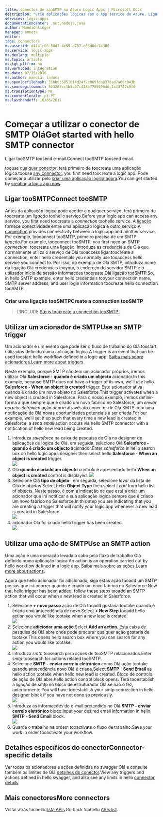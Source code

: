 ```yaml
---
title: conector de aaaSMTP no Azure Logic Apps | Microsoft Docs
description: "Crie aplicações lógicas com o App service do Azure. Ligar tooSMTP toosend e-mail."
services: logic-apps
documentationcenter: .net,nodejs,java
author: MandiOhlinger
manager: anneta
editor: 
tags: connectors
ms.assetid: d4141c08-88d7-4e59-a757-c06d0dc74300
ms.service: logic-apps
ms.devlang: multiple
ms.topic: article
ms.tgt_pltfrm: na
ms.workload: integration
ms.date: 07/15/2016
ms.author: mandia; ladocs
ms.openlocfilehash: 36bb836851014d24f2e069fda8376ad7a08c943b
ms.sourcegitcommit: 523283cc1b3c37c428e77850964dc1c33742c5f0
ms.translationtype: MT
ms.contentlocale: pt-PT
ms.lasthandoff: 10/06/2017
---
```

# <a name="get-started-with-hello-smtp-connector"></a><span data-ttu-id="8b8f5-104">Começar a utilizar o conector de SMTP Olá</span><span class="sxs-lookup"><span data-stu-id="8b8f5-104">Get started with hello SMTP connector</span></span>
<span data-ttu-id="8b8f5-105">Ligar tooSMTP toosend e-mail.</span><span class="sxs-lookup"><span data-stu-id="8b8f5-105">Connect tooSMTP toosend email.</span></span>

<span data-ttu-id="8b8f5-106">toouse [qualquer conector](apis-list.md), terá primeiro de toocreate uma aplicação lógica.</span><span class="sxs-lookup"><span data-stu-id="8b8f5-106">toouse [any connector](apis-list.md), you first need toocreate a logic app.</span></span> <span data-ttu-id="8b8f5-107">Pode começar a utilizar pelo [criar uma aplicação lógica agora](../logic-apps/logic-apps-create-a-logic-app.md).</span><span class="sxs-lookup"><span data-stu-id="8b8f5-107">You can get started by [creating a logic app now](../logic-apps/logic-apps-create-a-logic-app.md).</span></span>

## <a name="connect-toosmtp"></a><span data-ttu-id="8b8f5-108">Ligar tooSMTP</span><span class="sxs-lookup"><span data-stu-id="8b8f5-108">Connect tooSMTP</span></span>
<span data-ttu-id="8b8f5-109">Antes da aplicação lógica pode aceder a qualquer serviço, terá primeiro de toocreate um *ligação* toohello serviço.</span><span class="sxs-lookup"><span data-stu-id="8b8f5-109">Before your logic app can access any service, you first need toocreate a *connection* toohello service.</span></span> <span data-ttu-id="8b8f5-110">A [ligação](connectors-overview.md) fornece conectividade entre uma aplicação lógica e outro serviço.</span><span class="sxs-lookup"><span data-stu-id="8b8f5-110">A [connection](connectors-overview.md) provides connectivity between a logic app and another service.</span></span> <span data-ttu-id="8b8f5-111">Por exemplo, tooconnect tooSMTP, primeiro precisa de um SMTP *ligação*.</span><span class="sxs-lookup"><span data-stu-id="8b8f5-111">For example, tooconnect tooSMTP, you first need an SMTP *connection*.</span></span> <span data-ttu-id="8b8f5-112">toocreate uma ligação, introduza as credenciais de Olá que normalmente utiliza o serviço de Olá tooaccess ligar.</span><span class="sxs-lookup"><span data-stu-id="8b8f5-112">toocreate a connection, enter hello credentials you normally use tooaccess hello service you connect to.</span></span> <span data-ttu-id="8b8f5-113">Por isso, no exemplo de Olá SMTP, introduza nome da ligação Olá credenciais tooyour, o endereço do servidor SMTP e o utilizador início de sessão informações toocreate Olá ligação tooSMTP.</span><span class="sxs-lookup"><span data-stu-id="8b8f5-113">So, in hello SMTP example, enter hello credentials tooyour connection name, SMTP server address, and user login information toocreate hello connection tooSMTP.</span></span>  

### <a name="create-a-connection-toosmtp"></a><span data-ttu-id="8b8f5-114">Criar uma ligação tooSMTP</span><span class="sxs-lookup"><span data-stu-id="8b8f5-114">Create a connection tooSMTP</span></span>
> [!INCLUDE [Steps toocreate a connection tooSMTP](../../includes/connectors-create-api-smtp.md)]
> 
> 

## <a name="use-an-smtp-trigger"></a><span data-ttu-id="8b8f5-115">Utilizar um acionador de SMTP</span><span class="sxs-lookup"><span data-stu-id="8b8f5-115">Use an SMTP trigger</span></span>
<span data-ttu-id="8b8f5-116">Um acionador é um evento que pode ser o fluxo de trabalho do Olá toostart utilizados definido numa aplicação lógica.</span><span class="sxs-lookup"><span data-stu-id="8b8f5-116">A trigger is an event that can be used toostart hello workflow defined in a logic app.</span></span> <span data-ttu-id="8b8f5-117">[Saiba mais sobre acionadores](../logic-apps/logic-apps-what-are-logic-apps.md#logic-app-concepts).</span><span class="sxs-lookup"><span data-stu-id="8b8f5-117">[Learn more about triggers](../logic-apps/logic-apps-what-are-logic-apps.md#logic-app-concepts).</span></span>

<span data-ttu-id="8b8f5-118">Neste exemplo, porque SMTP não tem um acionador próprios, iremos utilizar Olá **Salesforce - quando é criado um objecto** acionador.</span><span class="sxs-lookup"><span data-stu-id="8b8f5-118">In this example, because SMTP does not have a trigger of its own, we'll use hello **Salesforce - When an object is created** trigger.</span></span> <span data-ttu-id="8b8f5-119">Este acionador ativa quando é criado um novo objeto no Salesforce.</span><span class="sxs-lookup"><span data-stu-id="8b8f5-119">This trigger activates when a new object is created in Salesforce.</span></span> <span data-ttu-id="8b8f5-120">Para o nosso exemplo, iremos definir-forma a que sempre que é criado um novo fabrico no Salesforce, um *enviar correio eletrónico* ação ocorre através do conector de Olá SMTP com uma notificação de Olá novas oportunidades potenciais a ser criada.</span><span class="sxs-lookup"><span data-stu-id="8b8f5-120">For our example, we'll set it up such that every time a new lead is created in Salesforce, a *send email* action occurs via hello SMTP connector with a notification of hello new lead being created.</span></span>

1. <span data-ttu-id="8b8f5-121">Introduza *salesforce* na caixa de pesquisa de Olá no designer de aplicações de lógica de Olá, em seguida, selecione Olá **Salesforce - quando é criado um objecto** acionador.</span><span class="sxs-lookup"><span data-stu-id="8b8f5-121">Enter *salesforce* in hello search box on hello logic apps designer then select hello **Salesforce - When an object is created** trigger.</span></span>  
   ![](../../includes/media/connectors-create-api-salesforce/trigger-1.png)  
2. <span data-ttu-id="8b8f5-122">Olá **quando é criado um objecto** controlo é apresentado.</span><span class="sxs-lookup"><span data-stu-id="8b8f5-122">hello **When an object is created** control is displayed.</span></span>
   ![](../../includes/media/connectors-create-api-salesforce/trigger-2.png)  
3. <span data-ttu-id="8b8f5-123">Selecione Olá **tipo de objeto** , em seguida, selecione *levar* da lista de Olá de objetos.</span><span class="sxs-lookup"><span data-stu-id="8b8f5-123">Select hello **Object Type** then select *Lead* from hello list of objects.</span></span> <span data-ttu-id="8b8f5-124">Neste passo, é com a indicação de que está a criar um acionador que irá notificar a sua aplicação lógica sempre que é criado um novo fabrico no Salesforce.</span><span class="sxs-lookup"><span data-stu-id="8b8f5-124">In this step you are indicating that you are creating a trigger that will notify your logic app whenever a new lead is created in Salesforce.</span></span>  
   ![](../../includes/media/connectors-create-api-salesforce/trigger3.png)  
4. <span data-ttu-id="8b8f5-125">acionador Olá foi criado.</span><span class="sxs-lookup"><span data-stu-id="8b8f5-125">hello trigger has been created.</span></span>  
   ![](../../includes/media/connectors-create-api-salesforce/trigger-4.png)  

## <a name="use-an-smtp-action"></a><span data-ttu-id="8b8f5-126">Utilizar uma ação de SMTP</span><span class="sxs-lookup"><span data-stu-id="8b8f5-126">Use an SMTP action</span></span>
<span data-ttu-id="8b8f5-127">Uma ação é uma operação levada a cabo pelo fluxo de trabalho Olá definido numa aplicação lógica.</span><span class="sxs-lookup"><span data-stu-id="8b8f5-127">An action is an operation carried out by hello workflow defined in a logic app.</span></span> <span data-ttu-id="8b8f5-128">[Saiba mais sobre as ações](../logic-apps/logic-apps-what-are-logic-apps.md#logic-app-concepts).</span><span class="sxs-lookup"><span data-stu-id="8b8f5-128">[Learn more about actions](../logic-apps/logic-apps-what-are-logic-apps.md#logic-app-concepts).</span></span>

<span data-ttu-id="8b8f5-129">Agora que hello acionador foi adicionado, siga estas ação tooadd um SMTP passos que irá ocorrer quando é criado um novo fabrico no Salesforce.</span><span class="sxs-lookup"><span data-stu-id="8b8f5-129">Now that hello trigger has been added, follow these steps tooadd an SMTP action that will occur when a new lead is created in Salesforce.</span></span>

1. <span data-ttu-id="8b8f5-130">Selecione **+ novo passo** ação de Olá tooadd gostaria tootake quando é criada uma antecedência de novo.</span><span class="sxs-lookup"><span data-stu-id="8b8f5-130">Select **+ New Step** tooadd hello action you would like tootake when a new lead is created.</span></span>  
   ![](../../includes/media/connectors-create-api-salesforce/trigger4.png)  
2. <span data-ttu-id="8b8f5-131">Selecione **adicionar uma ação**.</span><span class="sxs-lookup"><span data-stu-id="8b8f5-131">Select **Add an action**.</span></span> <span data-ttu-id="8b8f5-132">Esta caixa de pesquisa de Olá abre onde pode procurar qualquer ação gostaria de tootake.</span><span class="sxs-lookup"><span data-stu-id="8b8f5-132">This opens hello search box where you can search for any action you would like tootake.</span></span>  
   ![](../../includes/media/connectors-create-api-smtp/using-smtp-action-2.png)  
3. <span data-ttu-id="8b8f5-133">Introduza *smtp* toosearch para ações de tooSMTP relacionados.</span><span class="sxs-lookup"><span data-stu-id="8b8f5-133">Enter *smtp* toosearch for actions related tooSMTP.</span></span>  
4. <span data-ttu-id="8b8f5-134">Selecione **SMTP - enviar correio eletrónico** como Olá ação tootake quando antecedência novo Olá é criada.</span><span class="sxs-lookup"><span data-stu-id="8b8f5-134">Select **SMTP - Send Email** as hello action tootake when hello new lead is created.</span></span> <span data-ttu-id="8b8f5-135">Bloco de controlo de ação de Olá abre.</span><span class="sxs-lookup"><span data-stu-id="8b8f5-135">hello action control block opens.</span></span> <span data-ttu-id="8b8f5-136">Terá tooestablish a ligação de smtp no bloco de estruturador Olá se não o fez, anteriormente.</span><span class="sxs-lookup"><span data-stu-id="8b8f5-136">You will have tooestablish your smtp connection in hello designer block if you have not done so previously.</span></span>  
   ![](../../includes/media/connectors-create-api-smtp/smtp-2.png)    
5. <span data-ttu-id="8b8f5-137">Introduza as informações do e-mail pretendido no Olá **SMTP - enviar correio eletrónico** bloco.</span><span class="sxs-lookup"><span data-stu-id="8b8f5-137">Input your desired email information in hello **SMTP - Send Email** block.</span></span>  
   ![](../../includes/media/connectors-create-api-smtp/using-smtp-action-4.PNG)  
6. <span data-ttu-id="8b8f5-138">Guarde o trabalho na ordem tooactivate o fluxo de trabalho.</span><span class="sxs-lookup"><span data-stu-id="8b8f5-138">Save your work in order tooactivate your workflow.</span></span>  

## <a name="connector-specific-details"></a><span data-ttu-id="8b8f5-139">Detalhes específicos do conector</span><span class="sxs-lookup"><span data-stu-id="8b8f5-139">Connector-specific details</span></span>

<span data-ttu-id="8b8f5-140">Ver todos os acionadores e ações definidas no swagger Olá e consulte também os limites de Olá [detalhes do conector](/connectors/smtpconnector/).</span><span class="sxs-lookup"><span data-stu-id="8b8f5-140">View any triggers and actions defined in hello swagger, and also see any limits in hello [connector details](/connectors/smtpconnector/).</span></span>

## <a name="more-connectors"></a><span data-ttu-id="8b8f5-141">Mais conectores</span><span class="sxs-lookup"><span data-stu-id="8b8f5-141">More connectors</span></span>
<span data-ttu-id="8b8f5-142">Voltar atrás toohello [lista APIs](apis-list.md).</span><span class="sxs-lookup"><span data-stu-id="8b8f5-142">Go back toohello [APIs list](apis-list.md).</span></span>
